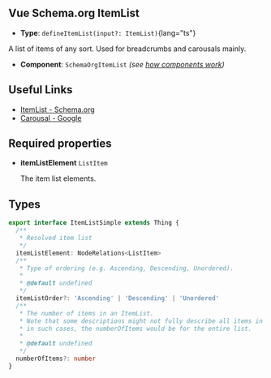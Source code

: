 ## Vue Schema.org ItemList

- **Type**: `defineItemList(input?: ItemList)`{lang="ts"}

A list of items of any sort. Used for breadcrumbs and carousals mainly.

- **Component**: `SchemaOrgItemList` _(see [how components work](/components/))_

## Useful Links

- [ItemList - Schema.org](https://schema.org/ItemList)
- [Carousal - Google](https://developers.google.com/search/docs/advanced/structured-data/carousel)

## Required properties

- **itemListElement** `ListItem`

  The item list elements.

## Types

```ts
export interface ItemListSimple extends Thing {
  /**
   * Resolved item list
   */
  itemListElement: NodeRelations<ListItem>
  /**
   * Type of ordering (e.g. Ascending, Descending, Unordered).
   *
   * @default undefined
   */
  itemListOrder?: 'Ascending' | 'Descending' | 'Unordered'
  /**
   * The number of items in an ItemList.
   * Note that some descriptions might not fully describe all items in a list (e.g., multi-page pagination);
   * in such cases, the numberOfItems would be for the entire list.
   *
   * @default undefined
   */
  numberOfItems?: number
}
```
